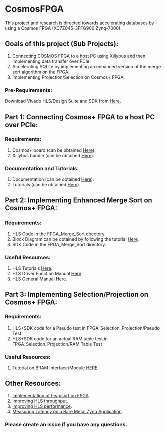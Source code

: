 # CosmosFPGA
This project and research is directed towards accelerating databases by using a Cosmos FPGA (XC7Z045-3FFG900 Zynq-7000).


## Goals of this project (Sub Projects):
1) Connecting COSMOS FPGA to a host PC using Xillybus and then Implementing data transfer over PCIe.
2) Accelerating SQLite by implementing an enhanced version of the merge sort algorithm on the FPGA.
3) Implementing Projection/Selection on Cosmos+ FPGA.
### Pre-Requirements:
Download Vivado HLS/Design Suite and SDK from [Here](https://www.xilinx.com/support/download/index.html/content/xilinx/en/downloadNav/vivado-design-tools/2019-2.html).

## Part 1: Connecting Cosmos+ FPGA to a host PC over PCIe:
### Requirements: 
1) Cosmos+ board (can be obtained [Here](http://www.openssd.io/)).
2) Xillybus bundle (can be obtained [Here](http://xillybus.com/downloads/xillybus-eval-zynq-pcie-2.0d.zip)).

### Documentation and Tutorials:
1) Documentation (can be obtained [Here](http://xillybus.com/doc)).
2) Tutorials (can be obtained [Here](http://xillybus.com/tutorials)).

## Part 2: Implementing Enhanced Merge Sort on Cosmos+ FPGA:
### Requirements:
1) HLS Code in the FPGA_Merge_Sort directory.
2) Block Diagram can be obtained by following the tutorial [Here](https://github.com/Cosmos-OpenSSD/Cosmos-plus-OpenSSD/blob/master/doc/Cosmos%2B%20OpenSSD%202017%20Tutorial.pdf).
3) SDK Code in the FPGA_Merge_Sort directory.

### Useful Resources:
1) HLS Tutorials [Here](https://www.youtube.com/watch?v=aDaJIRoTlzQ&list=PLo7bVbJhQ6qzK6ELKCm8H_WEzzcr5YXHC&index=5).
2) HLS Driver Function Manual [Here](https://www.xilinx.com/support/documentation/sw_manuals/xilinx2018_2/ug902-vivado-high-level-synthesis.pdf).
3) HLS General Manual [Here](https://www.xilinx.com/support/documentation/sw_manuals/xilinx2017_1/ug871-vivado-high-level-synthesis-tutorial.pdf).

## Part 3: Implementing Selection/Projection on Cosmos+ FPGA:
### Requirements:
1) HLS+SDK code for a Pseudo test in FPGA_Selection_Projection/Pseudo Test
2) HLS+SDK code for an actual RAM table test in FPGA_Selection_Projection/RAM Table Test

### Useful Resources:
1) Tutorial on BRAM Interface/Module [HERE](https://www.youtube.com/watch?v=BUVbKonhc2w).


## Other Resources:
1) [Implementation of heapsort on FPGA](http://koral.ise.pw.edu.pl/~wzab/artykuly/Heapsort_with_HLS_in_FPGA.pdf).
2) [Improving HLS throughput](https://cseweb.ucsd.edu/~jmatai/presentations/FPGA2016_Resolve.pdf).
3) [Improving HLS performance](http://users.ece.utexas.edu/~gerstl/ee382v_f14/soc/vivado_hls/VivadoHLS_Improving_Performance.pdf).
4) [Measuring Latency on a Bare Metal Zynq Application](https://0xstubs.org/measuring-time-in-a-bare-metal-zynq-application/).

### Please create an issue if you have any questions.







